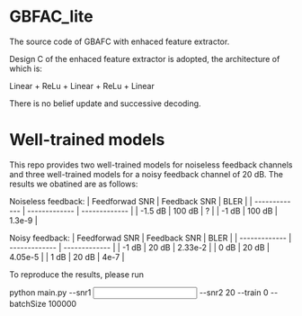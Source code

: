# GBFAC_lite
The source code of GBAFC with enhaced feature extractor.

Design C of the enhaced feature extractor is adopted, the architecture of which is:

Linear + ReLu + Linear + ReLu + Linear

There is no belief update and successive decoding.

# Well-trained models

This repo provides two well-trained models for noiseless feedback channels and three well-trained models for a noisy feedback channel of 20 dB. The results we obatined are as follows:

Noiseless feedback:
| Feedforwad SNR | Feedback SNR | BLER |
| ------------- | ------------- |  ------------- |
| -1.5 dB  | 100 dB  | ? |
| -1 dB  | 100 dB  | 1.3e-9 |

Noisy feedback:
| Feedforwad SNR | Feedback SNR | BLER |
| ------------- | ------------- |  ------------- |
| -1 dB  | 20 dB  | 2.33e-2 |
| 0 dB  | 20 dB  | 4.05e-5 |
| 1 dB  | 20 dB  | 4e-7 |

To reproduce the results, please run

python main.py --snr1 <input> --snr2 20 --train 0 --batchSize 100000
